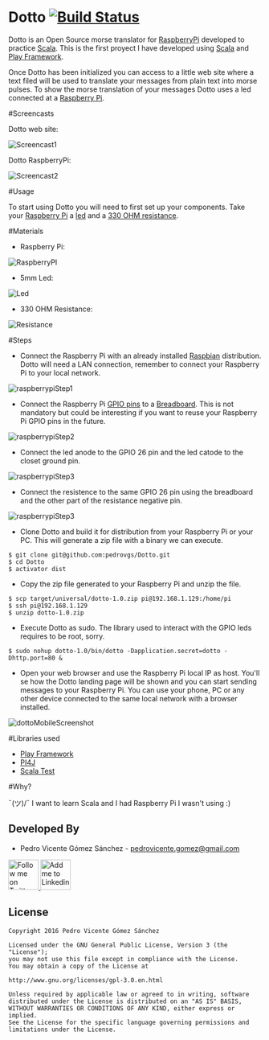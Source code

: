 Dotto [![Build Status](https://travis-ci.org/pedrovgs/Dotto.svg?branch=master)](https://travis-ci.org/pedrovgs/Dotto)
=================================

Dotto is an Open Source morse translator for [RaspberryPi][raspberrypi] developed to practice [Scala][scala]. This is the first proyect I have developed using [Scala][scala] and [Play Framework][playframework].

Once Dotto has been initialized you can access to a little web site where a text filed will be used to translate your messages from plain text into morse pulses. To show the morse translation of your messages Dotto uses a led connected at a [Raspberry Pi][raspberrypi].

#Screencasts

Dotto web site:

![Screencast1][screencast1]

Dotto RaspberryPi:

![Screencast2][screencast2]

#Usage

To start using Dotto you will need to first set up your components. Take your [Raspberry Pi][raspberrypi] a [led][led] and a [330 OHM resistance][resistance]. 

#Materials

* Raspberry Pi:

![RaspberryPI][raspberryPiImage]

* 5mm Led:

![Led][led]

* 330 OHM Resistance:

![Resistance][resistance]

#Steps

* Connect the Raspberry Pi with an already installed [Raspbian][raspbian] distribution. Dotto will need a LAN connection, remember to connect your Raspberry Pi to your local network.

![raspberrypiStep1][raspberryScreenshot1]

* Connect the Raspberry Pi [GPIO pins][gpio] to a [Breadboard][breadboard]. This is not mandatory but could be interesting if you want to reuse your Raspberry Pi GPIO pins in the future. 

![raspberrypiStep2][raspberryScreenshot2]

* Connect the led anode to the GPIO 26 pin and the led catode to the closet ground pin.

![raspberrypiStep3][raspberryScreenshot3]

* Connect the resistence to the same GPIO 26 pin using the breadboard and the other part of the resistance negative pin.

![raspberrypiStep3][raspberryScreenshot4]

* Clone Dotto and build it for distribution from your Raspberry Pi or your PC. This will generate a zip file with a binary we can execute.

```
$ git clone git@github.com:pedrovgs/Dotto.git
$ cd Dotto
$ activator dist
```

* Copy the zip file generated to your Raspberry Pi and unzip the file.

```
$ scp target/universal/dotto-1.0.zip pi@192.168.1.129:/home/pi
$ ssh pi@192.168.1.129
$ unzip dotto-1.0.zip
```

* Execute Dotto as sudo. The library used to interact with the GPIO leds requires to be root, sorry.

```
$ sudo nohup dotto-1.0/bin/dotto -Dapplication.secret=dotto -Dhttp.port=80 &
```

* Open your web browser and use the Raspberry Pi local IP as host. You'll se how the Dotto landing page will be shown and you can start sending messages to your Raspberry Pi. You can use your phone, PC or any other device connected to the same local network with a browser installed.

![dottoMobileScreenshot][dottoMobileScreenshot]

#Libraries used

* [Play Framework][playframework]
* [PI4J][pi4j]
* [Scala Test][scalatest]

#Why?

¯\(ツ)/¯ I want to learn Scala and I had Raspberry Pi I wasn't using :)


Developed By
------------

* Pedro Vicente Gómez Sánchez - <pedrovicente.gomez@gmail.com>

<a href="https://twitter.com/pedro_g_s">
  <img alt="Follow me on Twitter" src="https://image.freepik.com/iconos-gratis/twitter-logo_318-40209.jpg" height="60" width="60"/>
</a>
<a href="https://es.linkedin.com/in/pedrovgs">
  <img alt="Add me to Linkedin" src="https://image.freepik.com/iconos-gratis/boton-del-logotipo-linkedin_318-84979.png" height="60" width="60"/>
</a>

License
-------

    Copyright 2016 Pedro Vicente Gómez Sánchez

    Licensed under the GNU General Public License, Version 3 (the "License");
    you may not use this file except in compliance with the License.
    You may obtain a copy of the License at

    http://www.gnu.org/licenses/gpl-3.0.en.html

    Unless required by applicable law or agreed to in writing, software
    distributed under the License is distributed on an "AS IS" BASIS,
    WITHOUT WARRANTIES OR CONDITIONS OF ANY KIND, either express or implied.
    See the License for the specific language governing permissions and
    limitations under the License.
   
   
[playframework]: https://www.playframework.com/
[scala]: scala-lang.org
[raspberrypi]: https://www.raspberrypi.org/
[screencast1]: ./art/dottoScreencast.gif
[screencast2]: ./art/dottoRaspberrypiScreencast.gif
[led]: https://cdn.shopify.com/s/files/1/1040/8806/products/amarilloclaro5mm_c789318f-e943-4d0f-ae4f-96ff47544b06.jpeg?v=1454364402
[resistance]: https://shop.mchobby.be/116-large_default/resistance-10-kohms-10-pce.jpg
[raspberryPiImage]: https://www.adafruit.com/includes/templates/adafruit2013/images/little_pi.png
[raspbian]: https://www.raspbian.org/
[gpio]: https://www.raspberrypi.org/documentation/usage/gpio/
[breadboard]: https://en.wikipedia.org/wiki/Breadboard
[raspberryScreenshot1]: ./art/raspberryScreenshot1.jpg
[raspberryScreenshot2]: ./art/raspberryScreenshot2.jpg
[raspberryScreenshot3]: ./art/raspberryScreenshot3.jpg
[raspberryScreenshot4]: ./art/raspberryScreenshot4.jpg
[dottoMobileScreenshot]: ./art/dottoMobileScreenshot.png
[pi4j]: http://pi4j.com/
[scalatest]: http://www.scalatest.org/
